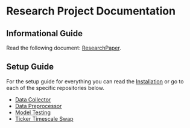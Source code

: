 # Research Project Documentation

## Informational Guide

Read the following document: [ResearchPaper](ResearchPaper/ResearchPaper.pdf).

## Setup Guide

For the setup guide for everything you can read the [Installation](IntallationManual/InstallationManual.pdf) or go to each of the specific repositories below.

 - [Data Collector](https://github.com/Research-Project-Crypto/DataCollector)
 - [Data Preprocessor](https://github.com/Research-Project-Crypto/DataPreprocessor)
 - [Model Testing](https://github.com/Research-Project-Crypto/ModelTesting)
 - [Ticker Timescale Swap](https://github.com/Research-Project-Crypto/TickerTimescaleSwap)
